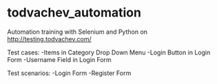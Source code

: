 # todvachev_automation

Automation training with Selenium and Python on http://testing.todvachev.com/

Test cases:
-Items in Category Drop Down Menu
-Login Button in Login Form
-Username Field in Login Form

Test scenarios:
-Login Form
-Register Form

